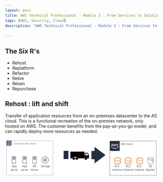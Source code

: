 ```yaml
---
layout: post
title: AWS Technical Professional - Module 3 : From Services to Solutions
tags: [AWS, Security, Cloud]
description: "AWS Technical Professional - Module 3 : From Services to Solutions"

---
```


## The Six R's

- Rehost
- Replatform
- Refactor
- Retire
- Retain
- Repurchase

## Rehost : lift and shift

Transfer of application resources from an on-premises datacenter to the AS cloud. This is a functional recreation of the on-premies network, only hosted on AWS. The customer benefits from the pay-as-you-go model, and can rapidly deploy more resources as needed.

![](/assets/imgs/AWS/lift_shift.PNG)